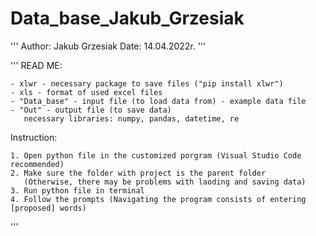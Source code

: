 # Data_base_Jakub_Grzesiak

'''
Author: Jakub Grzesiak
Date: 14.04.2022r.
'''

'''
READ ME:

    - xlwr - necessary package to save files ("pip install xlwr")
    - xls - format of used excel files
    - "Data_base" - input file (to load data from) - example data file
    - "Out" - output file (to save data)
       necessary libraries: numpy, pandas, datetime, re

Instruction:
    
    1. Open python file in the customized porgram (Visual Studio Code recommended)
    2. Make sure the folder with project is the parent folder 
       (Otherwise, there may be problems with laoding and saving data)
    3. Run python file in terminal
    4. Follow the prompts (Navigating the program consists of entering [proposed] words)
'''